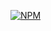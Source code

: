 [![NPM](https://nodei.co/npm/react-native-parallax-scroll-scale.png)](https://nodei.co/npm/react-native-parallax-scroll-scale/)
